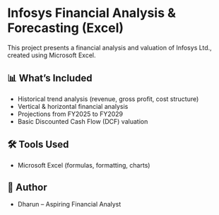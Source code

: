# Infosys Financial Analysis & Forecasting (Excel)

This project presents a financial analysis and valuation of Infosys Ltd., created using Microsoft Excel.

## 📊 What’s Included
- Historical trend analysis (revenue, gross profit, cost structure)
- Vertical & horizontal financial analysis
- Projections from FY2025 to FY2029
- Basic Discounted Cash Flow (DCF) valuation

## 🛠 Tools Used
- Microsoft Excel (formulas, formatting, charts)

## 👤 Author
- Dharun – Aspiring Financial Analyst
